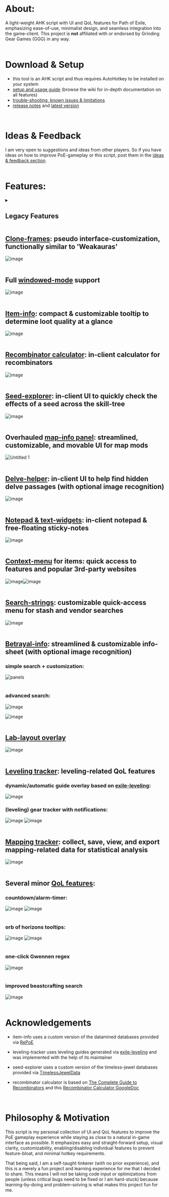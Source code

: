 # About:
A light-weight AHK script with UI and QoL features for Path of Exile, emphasizing ease-of-use, minimalist design, and seamless integration into the game-client. This project is **not** affiliated with or endorsed by Grinding Gear Games (GGG) in any way.  
<br>

# Download & Setup
- this tool is an AHK script and thus requires AutoHotkey to be installed on your system  
- [setup and usage guide](https://github.com/Lailloken/Lailloken-UI/wiki) (browse the wiki for in-depth documentation on all features)  
- [trouble-shooting, known issues & limitations](https://github.com/Lailloken/Lailloken-UI/wiki/Known-Issues-&-Limitations)  
- [release notes](https://github.com/Lailloken/Lailloken-UI/releases) and [latest version](https://github.com/Lailloken/Lailloken-UI/archive/refs/heads/main.zip)
<br>

# Ideas & Feedback
I am very open to suggestions and ideas from other players. So if you have ideas on how to improve PoE-gameplay or this script, post them in the [ideas & feedback section](https://github.com/Lailloken/Lailloken-UI/discussions/categories/ideas-feedback).  
<br>

# Features:
<details>
  <summary><h2>Legacy Features</h2></summary>
  
  ### [Archnemesis Recipe Helper](https://github.com/Lailloken/Lailloken-UI/wiki/%5BArchive%5D-Archnemesis)
  ![Archnemesis UI](https://user-images.githubusercontent.com/61888437/165942652-07ff9ee1-3108-44ce-8291-5a1afff5720f.jpg)  
  
  ### [Overlayke](https://github.com/Lailloken/Lailloken-UI/wiki/%5BArchive%5D-Overlayke): Lake of Kalandra Planner/Preview overlay
  ![Overlayke](https://user-images.githubusercontent.com/61888437/186435575-4b67b189-25de-426f-a045-24fef5d725ed.png)  
</details>
 
## [Clone-frames](https://github.com/Lailloken/Lailloken-UI/wiki/Clone-frames): pseudo interface-customization, functionally similar to 'Weakauras'  
![image](https://user-images.githubusercontent.com/61888437/167854263-ce6c5da5-e5fa-4f4d-9ff9-f544859fa170.png)  
<br>

## Full [windowed-mode](https://github.com/Lailloken/Lailloken-UI/wiki/Windowed-mode) support  
![image](https://user-images.githubusercontent.com/61888437/175769799-cb0f8ef2-1800-44ad-8442-fb28179314bb.png)  
<br>

## [Item-info](https://github.com/Lailloken/Lailloken-UI/wiki/Item-info): compact & customizable tooltip to determine loot quality at a glance
![image](https://user-images.githubusercontent.com/61888437/205450947-632d6950-1af0-4918-ba2c-3a331e36c5dc.png)  
<br>

## [Recombinator calculator](https://github.com/Lailloken/Lailloken-UI/wiki/Recombinator-calculator): in-client calculator for recombinators  
![image](https://user-images.githubusercontent.com/61888437/172839566-ea8295aa-b252-4889-93db-be5eca284a04.png)  
<br>

## [Seed-explorer](https://github.com/Lailloken/Lailloken-UI/wiki/Seed-explorer): in-client UI to quickly check the effects of a seed across the skill-tree  
![image](https://user-images.githubusercontent.com/61888437/179220178-b4007adb-aca3-4a55-9e4d-adc0cbfb3fbf.png)  
<br>

## Overhauled [map-info panel](https://github.com/Lailloken/Lailloken-UI/wiki/Map-info-panel): streamlined, customizable, and movable UI for map mods  
![Untitled 1](https://user-images.githubusercontent.com/61888437/171627970-630e6dca-4ed2-487a-827a-6de66dcbcc0b.png)  
<br>

## [Delve-helper](https://github.com/Lailloken/Lailloken-UI/wiki/Delve-helper): in-client UI to help find hidden delve passages (with optional image recognition)  
![image](https://user-images.githubusercontent.com/61888437/182579413-50e1994a-768c-4e03-ab7f-46c32ec04829.png)  
<br>

## [Notepad & text-widgets](https://github.com/Lailloken/Lailloken-UI/wiki/Notepad-&-Text-widgets): in-client notepad & free-floating sticky-notes  
![image](https://user-images.githubusercontent.com/61888437/181029221-6b6a2f27-cb70-4954-a3d0-a3239f87b263.png)  
<br>

## [Context-menu](https://github.com/Lailloken/Lailloken-UI/wiki/Context-menu-for-items) for items: quick access to features and popular 3rd-party websites  
![image](https://user-images.githubusercontent.com/61888437/182583978-90fa5572-272f-4047-a0b7-09acd8e9a0a6.png)![image](https://user-images.githubusercontent.com/61888437/182584222-258be1fa-d58f-44ab-a5f3-b650d9bd7480.png)  
<br>

## [Search-strings](https://github.com/Lailloken/Lailloken-UI/wiki/Search-strings): customizable quick-access menu for stash and vendor searches  
![image](https://user-images.githubusercontent.com/61888437/174295941-6ef1eb44-756e-4e4a-83be-3eeedf62298b.png)  
<br>

## [Betrayal-info](https://github.com/Lailloken/Lailloken-UI/wiki/Betrayal-Info): streamlined & customizable info-sheet (with optional image recognition)  
### simple search + customization:
![panels](https://user-images.githubusercontent.com/61888437/169032463-2d5edc45-a952-4641-88e6-a2fe3ce9876f.png)  
<br>

### advanced search:
![image](https://user-images.githubusercontent.com/61888437/169034042-59582afb-6c98-43a6-bc83-eed6d18ab6a9.png)  

![image](https://user-images.githubusercontent.com/61888437/169033068-12f0686e-0a5e-46d9-89aa-c09f0759b8ec.png)  
<br>

## [Lab-layout overlay](https://github.com/Lailloken/Lailloken-UI/wiki/Lab-Layout-Overlay)
![image](https://user-images.githubusercontent.com/61888437/169351630-d4cbb24f-e377-45c7-8a81-a9e0615a3fa0.png)  
<br>

## [Leveling tracker](https://github.com/Lailloken/Lailloken-UI/wiki/Leveling-Tracker): leveling-related QoL features
### dynamic/automatic guide overlay based on [exile-leveling](https://heartofphos.github.io/exile-leveling/):
![image](https://user-images.githubusercontent.com/61888437/184829974-6c10b92e-0c8e-4069-98ed-8db6d38feac1.png)  

### (leveling) gear tracker with notifications:
![image](https://user-images.githubusercontent.com/61888437/184830821-1695f43d-324f-45f5-9112-f1e2f7faaaca.png) ![image](https://user-images.githubusercontent.com/61888437/184830904-bf395bbe-917b-44a5-bea9-6cd0fa0c7477.png)  
<br>

## [Mapping tracker](https://github.com/Lailloken/Lailloken-UI/wiki/Mapping-tracker): collect, save, view, and export mapping-related data for statistical analysis
![image](https://user-images.githubusercontent.com/61888437/198815516-31d88bfb-9ff1-4010-b8d7-7c6b7425ffee.png)  
<br>

## Several minor [QoL features](https://github.com/Lailloken/Lailloken-UI/wiki/Minor-Features):  
### countdown/alarm-timer:
![image](https://user-images.githubusercontent.com/61888437/165960269-4a94ffa5-e893-45bd-a5dc-290b1f4f8bf1.png) ![image](https://user-images.githubusercontent.com/61888437/165960365-8b22b50d-2128-49c1-8bc2-20e52e1c8f5a.png)  
<br>

### orb of horizons tooltips:
![image](https://user-images.githubusercontent.com/61888437/169076345-577d3c82-b05d-426d-acca-11e7f7190867.png) ![image](https://user-images.githubusercontent.com/61888437/169076539-2298db52-434b-4ac8-af21-c4807422cd81.png)  
<br>

### one-click Gwennen regex
![image](https://user-images.githubusercontent.com/61888437/169816828-5e98ca38-ec54-421a-b6f6-26147805a6da.png)  
<br>

### improved beastcrafting search
![image](https://user-images.githubusercontent.com/61888437/170810022-cda485de-8be9-4b78-b98e-b2481a809475.png)  
<br>

# Acknowledgements
- item-info uses a custom version of the datamined databases provided via [RePoE](https://github.com/brather1ng/RePoE)

- leveling-tracker uses leveling guides generated via [exile-leveling](https://github.com/HeartofPhos/exile-leveling) and was implemented with the help of its maintainer
- seed-explorer uses a custom version of the timeless-jewel databases provided via [TimelessJewelData](https://github.com/KeshHere/TimelessJewelData)
- recombinator calculator is based on [The Complete Guide to Recombinators](https://www.reddit.com/r/pathofexile/comments/v0nm0c/the_complete_guide_to_recombinators/) and this [Recombinator Calculator GoogleDoc](https://docs.google.com/spreadsheets/d/1-LO-sgiyMGLE_E7AdaeG7OB-bOoJV6c4XO0kAX8OTG0/edit?usp=sharing)
<br>

# Philosophy & Motivation
This script is my personal collection of UI and QoL features to improve the PoE gameplay experience while staying as close to a natural in-game interface as possible. It emphasizes easy and straight-forward setup, visual clarity, customizability, enabling/disabling individual features to prevent feature-bloat, and minimal hotkey requirements.

That being said, I am a self-taught tinkerer (with no prior experience), and this is a merely a fun project and learning experience for me that I decided to share. This means I will not be taking code input or optimizations from people (unless critical bugs need to be fixed or I am hard-stuck) because learning-by-doing and problem-solving is what makes this project fun for me.
